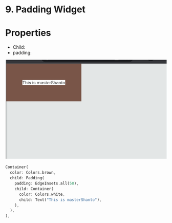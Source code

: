 # 9. Padding Widget

# Properties

- Child:
- padding:

![Untitled](9%20Padding%20Widget%20e7e779730bf1422dbc9a0f966b9a6550/Untitled.png)

```dart
Container(
  color: Colors.brown,
  child: Padding(
    padding: EdgeInsets.all(50),
    child: Container(
      color: Colors.white,
      child: Text("This is masterShanto"),
    ),
  ),
),
```